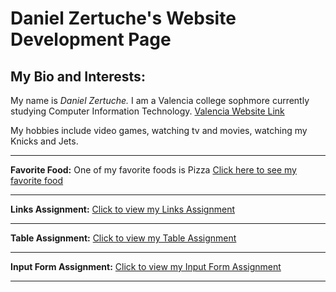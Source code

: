 
  <!doctype html>
  
<html>  
<head>
<title>  https://dzertuche.github.io/ </title>
</head>

<body>
<h1><strong> Daniel Zertuche's Website Development Page</strong></h1>
<h2>My Bio and Interests:</h2> 
<p>My name is <em>Daniel Zertuche.</em> I am a Valencia college sophmore currently studying Computer Information Technology. <a href="http://valenciacollege.edu/">Valencia Website Link</a></p>
<p>My hobbies include video games, watching tv and movies, watching my Knicks and Jets.</p><hr>
<p><strong>Favorite Food:</strong> One of my favorite foods is Pizza <a href="Favorite Food.html"> Click here to see my favorite food</a></p><hr>
<p><strong>Links Assignment:</strong> <a href="Links.html"> Click to view my Links Assignment</a></p><hr>
<p><strong>Table Assignment:</strong> <a href="Table.html"> Click to view my Table Assignment</a></p><hr>
<p><strong>Input Form Assignment:</strong> <a href="Input Form.html"> Click to view my Input Form Assignment</a></p><hr>
</body>

</html> 
